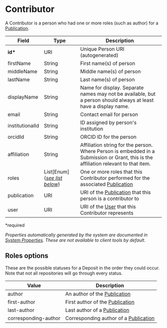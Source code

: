 # Contributor

A Contributor is a person who had one or more roles (such as author) for a [Publication](Publication.md).

| Field  		| Type  		| Description |
| ------------- | ------------- | ------------- |
| __id*__ | URI | Unique Person URI (autogenerated) |
| firstName | String | First name(s) of person |
| middleName | String | Middle name(s) of person |
| lastName | String | Last name(s) of person |
| displayName | String | Name for display. Separate names may not be available, but a person should always at least have a display name. |
| email | String | Contact email for person |
| institutionalId | String | ID assigned by person's institution |
| orcidId | String | ORCID ID for the person |
| affiliation | String | Affiliation string for the person. Where Person is embedded in a Submission or Grant, this is the affiliation relevant to that item.  |
| roles | List[Enum] ([_see list below_](#roles-options)) | One or more roles that this Contributor performed for the associated [Publication](Publication.md) |
| publication | URI | URI of the [Publication](Publication.md) that this person is a contributor to |
| user | URI | URI of the [User](User.md) that this Contributor represents |
 
*required 

*Properties automatically generated by the system are documented in [System Properties](SystemProperties.md). These are not available to client tools by default.*

## Roles options

These are the possible statuses for a Deposit in the order they could occur. Note that not all repositories will go through every status.

| Value  		  | Description |
| --------------- | ------------- |
| author | An author of the [Publication](Publication.md) |
| first-author | First author of the [Publication](Publication.md) |
| last-author | Last author of a [Publication](Publication.md) |
| corresponding-author | Corresponding author of a [Publication](Publication.md) |